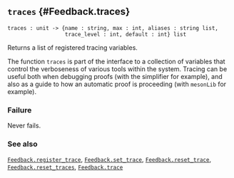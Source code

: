 ## `traces` {#Feedback.traces}


```
traces : unit -> {name : string, max : int, aliases : string list,
                  trace_level : int, default : int} list
```



Returns a list of registered tracing variables.


The function `traces` is part of the interface to a collection of
variables that control the verboseness of various tools within the
system. Tracing can be useful both when debugging proofs (with the
simplifier for example), and also as a guide to how an automatic proof
is proceeding (with `mesonLib` for example).

### Failure

Never fails.

### See also

[`Feedback.register_trace`](#Feedback.register_trace), [`Feedback.set_trace`](#Feedback.set_trace), [`Feedback.reset_trace`](#Feedback.reset_trace), [`Feedback.reset_traces`](#Feedback.reset_traces), [`Feedback.trace`](#Feedback.trace)


